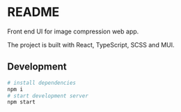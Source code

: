 <!-- @format -->

# README

Front end UI for image compression web app.

The project is built with React, TypeScript, SCSS and MUI.

## Development

```sh
# install dependencies
npm i
# start development server
npm start
```
